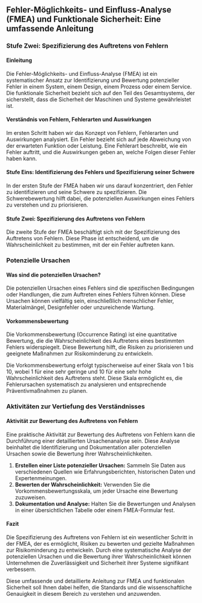 ## Fehler-Möglichkeits- und Einfluss-Analyse (FMEA) und Funktionale Sicherheit: Eine umfassende Anleitung

### Stufe Zwei: Spezifizierung des Auftretens von Fehlern

#### Einleitung

Die Fehler-Möglichkeits- und Einfluss-Analyse (FMEA) ist ein systematischer Ansatz zur Identifizierung und Bewertung potenzieller Fehler in einem System, einem Design, einem Prozess oder einem Service. Die funktionale Sicherheit bezieht sich auf den Teil des Gesamtsystems, der sicherstellt, dass die Sicherheit der Maschinen und Systeme gewährleistet ist.

#### Verständnis von Fehlern, Fehlerarten und Auswirkungen

Im ersten Schritt haben wir das Konzept von Fehlern, Fehlerarten und Auswirkungen analysiert. Ein Fehler bezieht sich auf jede Abweichung von der erwarteten Funktion oder Leistung. Eine Fehlerart beschreibt, wie ein Fehler auftritt, und die Auswirkungen geben an, welche Folgen dieser Fehler haben kann.

#### Stufe Eins: Identifizierung des Fehlers und Spezifizierung seiner Schwere

In der ersten Stufe der FMEA haben wir uns darauf konzentriert, den Fehler zu identifizieren und seine Schwere zu spezifizieren. Die Schwerebewertung hilft dabei, die potenziellen Auswirkungen eines Fehlers zu verstehen und zu priorisieren.

#### Stufe Zwei: Spezifizierung des Auftretens von Fehlern

Die zweite Stufe der FMEA beschäftigt sich mit der Spezifizierung des Auftretens von Fehlern. Diese Phase ist entscheidend, um die Wahrscheinlichkeit zu bestimmen, mit der ein Fehler auftreten kann.

### Potenzielle Ursachen

#### Was sind die potenziellen Ursachen?

Die potenziellen Ursachen eines Fehlers sind die spezifischen Bedingungen oder Handlungen, die zum Auftreten eines Fehlers führen können. Diese Ursachen können vielfältig sein, einschließlich menschlicher Fehler, Materialmängel, Designfehler oder unzureichende Wartung.

#### Vorkommensbewertung

Die Vorkommensbewertung (Occurrence Rating) ist eine quantitative Bewertung, die die Wahrscheinlichkeit des Auftretens eines bestimmten Fehlers widerspiegelt. Diese Bewertung hilft, die Risiken zu priorisieren und geeignete Maßnahmen zur Risikominderung zu entwickeln.

Die Vorkommensbewertung erfolgt typischerweise auf einer Skala von 1 bis 10, wobei 1 für eine sehr geringe und 10 für eine sehr hohe Wahrscheinlichkeit des Auftretens steht. Diese Skala ermöglicht es, die Fehlerursachen systematisch zu analysieren und entsprechende Präventivmaßnahmen zu planen.

### Aktivitäten zur Vertiefung des Verständnisses

#### Aktivität zur Bewertung des Auftretens von Fehlern

Eine praktische Aktivität zur Bewertung des Auftretens von Fehlern kann die Durchführung einer detaillierten Ursachenanalyse sein. Diese Analyse beinhaltet die Identifizierung und Dokumentation aller potenziellen Ursachen sowie die Bewertung ihrer Wahrscheinlichkeiten.

1. **Erstellen einer Liste potenzieller Ursachen:** Sammeln Sie Daten aus verschiedenen Quellen wie Erfahrungsberichten, historischen Daten und Expertenmeinungen.
2. **Bewerten der Wahrscheinlichkeit:** Verwenden Sie die Vorkommensbewertungsskala, um jeder Ursache eine Bewertung zuzuweisen.
3. **Dokumentation und Analyse:** Halten Sie die Bewertungen und Analysen in einer übersichtlichen Tabelle oder einem FMEA-Formular fest.

#### Fazit

Die Spezifizierung des Auftretens von Fehlern ist ein wesentlicher Schritt in der FMEA, der es ermöglicht, Risiken zu bewerten und gezielte Maßnahmen zur Risikominderung zu entwickeln. Durch eine systematische Analyse der potenziellen Ursachen und die Bewertung ihrer Wahrscheinlichkeit können Unternehmen die Zuverlässigkeit und Sicherheit ihrer Systeme signifikant verbessern.

Diese umfassende und detaillierte Anleitung zur FMEA und funktionalen Sicherheit soll Ihnen dabei helfen, die Standards und die wissenschaftliche Genauigkeit in diesem Bereich zu verstehen und anzuwenden.
